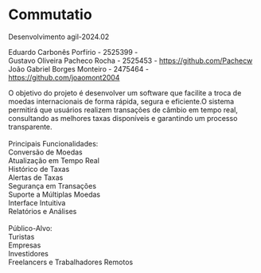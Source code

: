 # Commutatio
Desenvolvimento agil-2024.02

Eduardo Carbonês Porfírio - 2525399 - <br/>
Gustavo Oliveira Pacheco Rocha - 2525453 - https://github.com/Pachecw<br/>
João Gabriel Borges Monteiro - 2475464 - https://github.com/joaomont2004

O objetivo do projeto é desenvolver um software que facilite a troca de moedas internacionais de forma rápida, segura e eficiente.O sistema permitirá que usuários realizem transações de câmbio em tempo real, consultando as melhores taxas disponíveis e garantindo um processo transparente.
<br/><br/>
Principais Funcionalidades:<br/>
Conversão de Moedas<br/>
Atualização em Tempo Real<br/>
Histórico de Taxas<br/>
Alertas de Taxas<br/>
Segurança em Transações<br/>
Suporte a Múltiplas Moedas<br/>
Interface Intuitiva<br/>
Relatórios e Análises<br/>
<br/>
Público-Alvo:<br/>
Turistas<br/>
Empresas<br/>
Investidores<br/>
Freelancers e Trabalhadores Remotos<br/>
